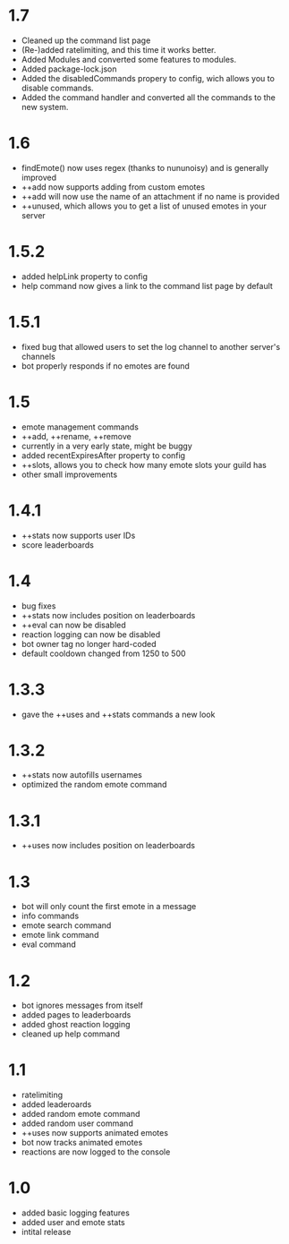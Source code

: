 # 1.7
- Cleaned up the command list page
- (Re-)added ratelimiting, and this time it works better.
- Added Modules and converted some features to modules.
- Added package-lock.json
- Added the disabledCommands propery to config, wich allows you to disable commands.
- Added the command handler and converted all the commands to the new system.

# 1.6
- findEmote() now uses regex (thanks to nununoisy) and is generally improved
- ++add now supports adding from custom emotes
- ++add will now use the name of an attachment if no name is provided
- ++unused, which allows you to get a list of unused emotes in your server

# 1.5.2
- added helpLink property to config
- help command now gives a link to the command list page by default

# 1.5.1
- fixed bug that allowed users to set the log channel to another server's channels
- bot properly responds if no emotes are found

# 1.5
- emote management commands
- ++add, ++rename, ++remove
- currently in a very early state, might be buggy
- added recentExpiresAfter property to config
- ++slots, allows you to check how many emote slots your guild has
- other small improvements

# 1.4.1
- ++stats now supports user IDs
- score leaderboards

# 1.4
- bug fixes
- ++stats now includes position on leaderboards
- ++eval can now be disabled
- reaction logging can now be disabled
- bot owner tag no longer hard-coded
- default cooldown changed from 1250 to 500

# 1.3.3
- gave the ++uses and ++stats commands a new look

# 1.3.2
- ++stats now autofills usernames
- optimized the random emote command

# 1.3.1
- ++uses now includes position on leaderboards

# 1.3
- bot will only count the first emote in a message
- info commands
- emote search command
- emote link command
- eval command

# 1.2
- bot ignores messages from itself
- added pages to leaderboards
- added ghost reaction logging
- cleaned up help command

# 1.1
- ratelimiting
- added leaderoards
- added random emote command
- added random user command
- ++uses now supports animated emotes
- bot now tracks animated emotes
- reactions are now logged to the console

# 1.0
- added basic logging features
- added user and emote stats
- intital release
